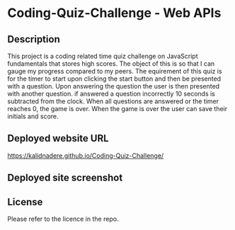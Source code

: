 # Coding-Quiz-Challenge - Web APIs


## Description

This project is a coding related time quiz challenge on JavaScript fundamentals that stores high scores. The object of this is so that I can gauge my progress compared to my peers.
The equirement of this quiz is for the timer to start upon clicking the start button and then be presented with a question. Upon answering the question the user is then presented with another question. if answered a question incorrectly 10 seconds is subtracted from the clock. When all questions are answered or the timer reaches 0, the game is over. When the game is over the user can save their initials and score.


## Deployed website URL

https://kalidnadere.github.io/Coding-Quiz-Challenge/



## Deployed site screenshot




## License

Please refer to the licence in the repo.